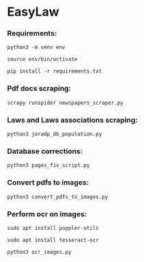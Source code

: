 # EasyLaw

### Requirements:

```
python3 -m venv env
```

```
source env/bin/activate
```

```
pip install -r requirements.txt
```

### Pdf docs scraping:

```
scrapy runspider newspapers_scraper.py
```

### Laws and Laws associations scraping:

```
python3 joradp_db_population.py
```

### Database corrections:

```
python3 pages_fix_script.py
```

### Convert pdfs to images:

```
python3 convert_pdfs_to_images.py
```

### Perform ocr on images:

```
sudo apt install poppler-utils
```

```
sudo apt install tesseract-ocr
```

```
python3 ocr_images.py
```
